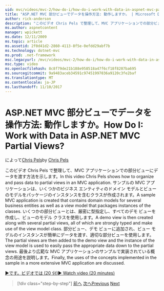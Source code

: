 ```yaml
---
uid: mvc/videos/mvc-2/how-do-i/how-do-i-work-with-data-in-aspnet-mvc-partial-views
title: "ASP.NET MVC 部分ビューでデータを操作方法: 動作しますか。 | Microsoft Docs"
author: rick-anderson
description: "このビデオ Chris Pels で整理して、MVC アプリケーションでの部分ビューにデータを渡す方法を示します。 ドメインが含まれるサンプルの MVC アプリケーションを作成しています."
ms.author: aspnetcontent
manager: wpickett
ms.date: 12/11/2009
ms.topic: article
ms.assetid: 2f0d41d2-2860-4113-8f5e-0efdd29abf7b
ms.technology: dotnet-mvc
ms.prod: .net-framework
msc.legacyurl: /mvc/videos/mvc-2/how-do-i/how-do-i-work-with-data-in-aspnet-mvc-partial-views
msc.type: video
ms.openlocfilehash: 8c8f79de21b188e958518a47f6cf18f8207ba695
ms.sourcegitcommit: 9a9483aceb34591c97451997036a9120c3fe2baf
ms.translationtype: MT
ms.contentlocale: ja-JP
ms.lasthandoff: 11/10/2017
---
```

<a name="how-do-i-work-with-data-in-aspnet-mvc-partial-views"></a><span data-ttu-id="e8453-105">ASP.NET MVC 部分ビューでデータを操作方法: 動作しますか。</span><span class="sxs-lookup"><span data-stu-id="e8453-105">How Do I: Work with Data in ASP.NET MVC Partial Views?</span></span>
====================
<span data-ttu-id="e8453-106">によって[Chris Pels](https://twitter.com/chrispels)</span><span class="sxs-lookup"><span data-stu-id="e8453-106">by [Chris Pels](https://twitter.com/chrispels)</span></span>

<span data-ttu-id="e8453-107">このビデオ Chris Pels で整理して、MVC アプリケーションでの部分ビューにデータを渡す方法を示します。</span><span class="sxs-lookup"><span data-stu-id="e8453-107">In this video Chris Pels shows how to organize and pass data to partial views in an MVC application.</span></span> <span data-ttu-id="e8453-108">サンプルの MVC アプリケーションは、いくつかのビジネス エンティティのドメイン モデルとビューのモデルをパッケージのインスタンスを含むクラスが作成されます。</span><span class="sxs-lookup"><span data-stu-id="e8453-108">A sample MVC application is created that contains domain models for several business entities as well as a view model that packages instances of the classes.</span></span> <span data-ttu-id="e8453-109">いくつかの部分ビューとは、厳密に型指定し、すべてのデモ ビューを作成し、ビューのモデル クラスを使用します。</span><span class="sxs-lookup"><span data-stu-id="e8453-109">A demo view is then created along with several partial views, all of which are strongly typed and make use of the view model class.</span></span> <span data-ttu-id="e8453-110">部分ビュー、デモ ビューに追加され、ビュー モデルのインスタンスが簡単にデータを渡す、適切な部分ビューを使用します。</span><span class="sxs-lookup"><span data-stu-id="e8453-110">The partial views are then added to the demo view and the instance of the view model is used to easily pass the appropriate data down to the partial views.</span></span> <span data-ttu-id="e8453-111">最後より広範な MVC アプリケーションのサンプルで実装されている概念の用途を説明します。</span><span class="sxs-lookup"><span data-stu-id="e8453-111">Finally, the uses of the concepts implemented in the sample in a more extensive MVC application are discussed.</span></span>

[<span data-ttu-id="e8453-112">&#9654;です。ビデオでは (20 分)</span><span class="sxs-lookup"><span data-stu-id="e8453-112">&#9654; Watch video (20 minutes)</span></span>](https://channel9.msdn.com/Blogs/ASP-NET-Site-Videos/how-do-i-work-with-data-in-aspnet-mvc-partial-views)

>[!div class="step-by-step"]
<span data-ttu-id="e8453-113">[前へ](how-do-i-return-json-formatted-data-for-an-ajax-call-in-an-aspnet-mvc-web-application.md)
[次へ](how-do-i-implement-view-models-to-manage-data-for-aspnet-mvc-views.md)</span><span class="sxs-lookup"><span data-stu-id="e8453-113">[Previous](how-do-i-return-json-formatted-data-for-an-ajax-call-in-an-aspnet-mvc-web-application.md)
[Next](how-do-i-implement-view-models-to-manage-data-for-aspnet-mvc-views.md)</span></span>
